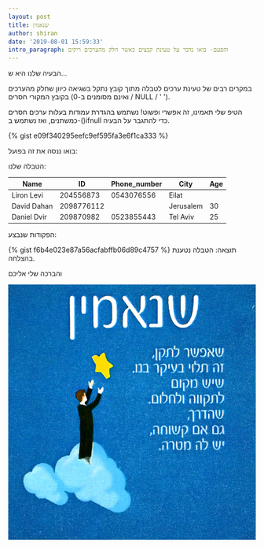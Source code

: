 ```yaml
---
layout: post
title: שנאמין
author: shiran
date: '2019-08-01 15:59:33'
intro_paragraph: והפעם- בואו נדבר על טעינת קבצים כאשר חלק מהערכים ריקים
---
```


הבעיה שלנו היא ש...

במקרים רבים של טעינת ערכים לטבלה מתוך קובץ נתקל בשגיאה כיוון שחלק מהערכים בקובץ המקורי חסרים (ואינם מסומנים ב-0 / NULL / ' ').

הטיפ שלי
תאמינו, זה אפשרי ופשוט!
נשתמש בהגדרת עמודות בעלות ערכים חסרים כמשתנים, ואז נשתמש ב-()ifnull כדי להתגבר על הבעיה.


{% gist e09f340295eefc9ef595fa3e6f1ca333 %}



בואו ננסה את זה בפועל:

הטבלה שלנו:


| Name | ID | Phone_number | City | Age |
|-----------------|------------|---------------|-----------|-----|
| Liron Levi | 204556873 | 0543076556 | Eilat | |
| David Dahan | 2098776112 | | Jerusalem | 30 |
| Daniel Dvir | 209870982 | 0523855443 | Tel Aviv | 25 |




הפקודות שנבצע:

{% gist f6b4e023e87a56acfabffb06d89c4757 %}
תוצאה:
הטבלה נטענת בהצלחה.


והברכה שלי אליכם

![](/assets/img/uploads/שנאמין.jpg)
